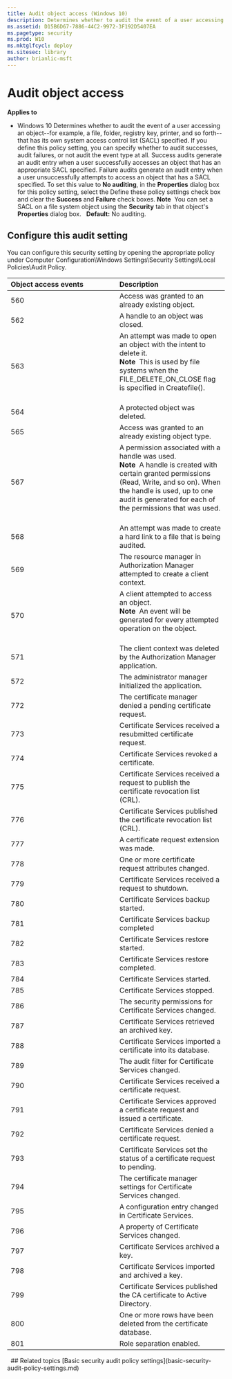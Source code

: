 ```yaml
---
title: Audit object access (Windows 10)
description: Determines whether to audit the event of a user accessing an object--for example, a file, folder, registry key, printer, and so forth--that has its own system access control list (SACL) specified.
ms.assetid: D15B6D67-7886-44C2-9972-3F192D5407EA
ms.pagetype: security
ms.prod: W10
ms.mktglfcycl: deploy
ms.sitesec: library
author: brianlic-msft
---
```

# Audit object access
**Applies to**
-   Windows 10
Determines whether to audit the event of a user accessing an object--for example, a file, folder, registry key, printer, and so forth--that has its own system access control list (SACL) specified.
If you define this policy setting, you can specify whether to audit successes, audit failures, or not audit the event type at all. Success audits generate an audit entry when a user successfully accesses an object that has an appropriate SACL specified. Failure audits generate an audit entry when a user unsuccessfully attempts to access an object that has a SACL specified.
To set this value to **No auditing**, in the **Properties** dialog box for this policy setting, select the Define these policy settings check box and clear the **Success** and **Failure** check boxes.
**Note**  You can set a SACL on a file system object using the **Security** tab in that object's **Properties** dialog box.
 
**Default:** No auditing.
## Configure this audit setting
You can configure this security setting by opening the appropriate policy under Computer Configuration\\Windows Settings\\Security Settings\\Local Policies\\Audit Policy.
<table>
<colgroup>
<col width="50%" />
<col width="50%" />
</colgroup>
<thead>
<tr class="header">
<th align="left">Object access events</th>
<th align="left">Description</th>
</tr>
</thead>
<tbody>
<tr class="odd">
<td align="left">560</td>
<td align="left">Access was granted to an already existing object.</td>
</tr>
<tr class="even">
<td align="left">562</td>
<td align="left">A handle to an object was closed.</td>
</tr>
<tr class="odd">
<td align="left">563</td>
<td align="left">An attempt was made to open an object with the intent to delete it.
<div class="alert">
<strong>Note</strong>  This is used by file systems when the FILE_DELETE_ON_CLOSE flag is specified in Createfile().
</div>
<div>
 
</div></td>
</tr>
<tr class="even">
<td align="left">564</td>
<td align="left">A protected object was deleted.</td>
</tr>
<tr class="odd">
<td align="left">565</td>
<td align="left">Access was granted to an already existing object type.</td>
</tr>
<tr class="even">
<td align="left">567</td>
<td align="left">A permission associated with a handle was used.
<div class="alert">
<strong>Note</strong>  A handle is created with certain granted permissions (Read, Write, and so on). When the handle is used, up to one audit is generated for each of the permissions that was used.
</div>
<div>
 
</div></td>
</tr>
<tr class="odd">
<td align="left">568</td>
<td align="left">An attempt was made to create a hard link to a file that is being audited.</td>
</tr>
<tr class="even">
<td align="left">569</td>
<td align="left">The resource manager in Authorization Manager attempted to create a client context.</td>
</tr>
<tr class="odd">
<td align="left">570</td>
<td align="left">A client attempted to access an object.
<div class="alert">
<strong>Note</strong>  An event will be generated for every attempted operation on the object.
</div>
<div>
 
</div></td>
</tr>
<tr class="even">
<td align="left">571</td>
<td align="left">The client context was deleted by the Authorization Manager application.</td>
</tr>
<tr class="odd">
<td align="left">572</td>
<td align="left">The administrator manager initialized the application.</td>
</tr>
<tr class="even">
<td align="left">772</td>
<td align="left">The certificate manager denied a pending certificate request.</td>
</tr>
<tr class="odd">
<td align="left">773</td>
<td align="left">Certificate Services received a resubmitted certificate request.</td>
</tr>
<tr class="even">
<td align="left">774</td>
<td align="left">Certificate Services revoked a certificate.</td>
</tr>
<tr class="odd">
<td align="left">775</td>
<td align="left">Certificate Services received a request to publish the certificate revocation list (CRL).</td>
</tr>
<tr class="even">
<td align="left">776</td>
<td align="left">Certificate Services published the certificate revocation list (CRL).</td>
</tr>
<tr class="odd">
<td align="left">777</td>
<td align="left">A certificate request extension was made.</td>
</tr>
<tr class="even">
<td align="left">778</td>
<td align="left">One or more certificate request attributes changed.</td>
</tr>
<tr class="odd">
<td align="left">779</td>
<td align="left">Certificate Services received a request to shutdown.</td>
</tr>
<tr class="even">
<td align="left">780</td>
<td align="left">Certificate Services backup started.</td>
</tr>
<tr class="odd">
<td align="left">781</td>
<td align="left">Certificate Services backup completed</td>
</tr>
<tr class="even">
<td align="left">782</td>
<td align="left">Certificate Services restore started.</td>
</tr>
<tr class="odd">
<td align="left">783</td>
<td align="left">Certificate Services restore completed.</td>
</tr>
<tr class="even">
<td align="left">784</td>
<td align="left">Certificate Services started.</td>
</tr>
<tr class="odd">
<td align="left">785</td>
<td align="left">Certificate Services stopped.</td>
</tr>
<tr class="even">
<td align="left">786</td>
<td align="left">The security permissions for Certificate Services changed.</td>
</tr>
<tr class="odd">
<td align="left">787</td>
<td align="left">Certificate Services retrieved an archived key.</td>
</tr>
<tr class="even">
<td align="left">788</td>
<td align="left">Certificate Services imported a certificate into its database.</td>
</tr>
<tr class="odd">
<td align="left">789</td>
<td align="left">The audit filter for Certificate Services changed.</td>
</tr>
<tr class="even">
<td align="left">790</td>
<td align="left">Certificate Services received a certificate request.</td>
</tr>
<tr class="odd">
<td align="left">791</td>
<td align="left">Certificate Services approved a certificate request and issued a certificate.</td>
</tr>
<tr class="even">
<td align="left">792</td>
<td align="left">Certificate Services denied a certificate request.</td>
</tr>
<tr class="odd">
<td align="left">793</td>
<td align="left">Certificate Services set the status of a certificate request to pending.</td>
</tr>
<tr class="even">
<td align="left">794</td>
<td align="left">The certificate manager settings for Certificate Services changed.</td>
</tr>
<tr class="odd">
<td align="left">795</td>
<td align="left">A configuration entry changed in Certificate Services.</td>
</tr>
<tr class="even">
<td align="left">796</td>
<td align="left">A property of Certificate Services changed.</td>
</tr>
<tr class="odd">
<td align="left">797</td>
<td align="left">Certificate Services archived a key.</td>
</tr>
<tr class="even">
<td align="left">798</td>
<td align="left">Certificate Services imported and archived a key.</td>
</tr>
<tr class="odd">
<td align="left">799</td>
<td align="left">Certificate Services published the CA certificate to Active Directory.</td>
</tr>
<tr class="even">
<td align="left">800</td>
<td align="left">One or more rows have been deleted from the certificate database.</td>
</tr>
<tr class="odd">
<td align="left">801</td>
<td align="left">Role separation enabled.</td>
</tr>
</tbody>
</table>
 
## Related topics
[Basic security audit policy settings](basic-security-audit-policy-settings.md)
 
 
